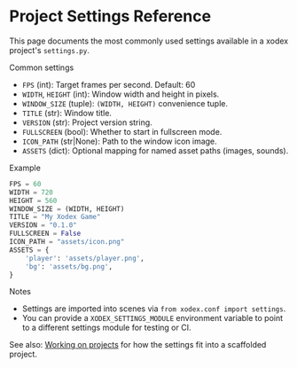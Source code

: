 # Project Settings Reference

This page documents the most commonly used settings available in a xodex
project's `settings.py`.

Common settings

- `FPS` (int): Target frames per second. Default: 60
- `WIDTH`, `HEIGHT` (int): Window width and height in pixels.
- `WINDOW_SIZE` (tuple): `(WIDTH, HEIGHT)` convenience tuple.
- `TITLE` (str): Window title.
- `VERSION` (str): Project version string.
- `FULLSCREEN` (bool): Whether to start in fullscreen mode.
- `ICON_PATH` (str|None): Path to the window icon image.
- `ASSETS` (dict): Optional mapping for named asset paths (images, sounds).

Example

```python
FPS = 60
WIDTH = 720
HEIGHT = 560
WINDOW_SIZE = (WIDTH, HEIGHT)
TITLE = "My Xodex Game"
VERSION = "0.1.0"
FULLSCREEN = False
ICON_PATH = "assets/icon.png"
ASSETS = {
    'player': 'assets/player.png',
    'bg': 'assets/bg.png',
}
```

Notes

- Settings are imported into scenes via `from xodex.conf import settings`.
- You can provide a `XODEX_SETTINGS_MODULE` environment variable to point to
  a different settings module for testing or CI.

See also: [Working on projects](../guides/project.md) for how the settings
fit into a scaffolded project.
